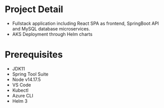 
# Project Detail
- Fullstack application including React SPA as frontend, SpringBoot API and MySQL database microservices.
- AKS Deployment through Helm charts

# Prerequisites
- JDK11
- Spring Tool Suite
- Node v14.17.5
- VS Code
- Kubectl
- Azure CLI
- Helm 3
